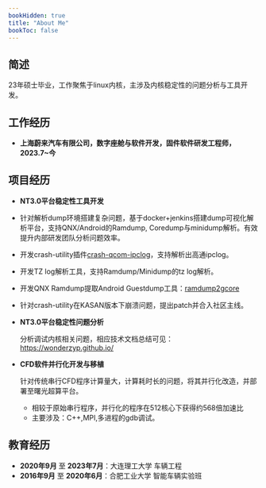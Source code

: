 ```yaml
---
bookHidden: true
title: "About Me"
bookToc: false
---
```


## 简述
23年硕士毕业，工作聚焦于linux内核，主涉及内核稳定性的问题分析与工具开发。

## 工作经历

- **上海蔚来汽车有限公司，数字座舱与软件开发，固件软件研发工程师，2023.7~今**

## 项目经历

- **NT3.0平台稳定性工具开发**

- 针对解析dump环境搭建复杂问题，基于docker+jenkins搭建dump可视化解析平台，支持QNX/Android的Ramdump, Coredump与minidump解析。有效提升内部研发团队分析问题效率。
- 开发crash-utility插件[crash-qcom-ipclog](https://github.com/wonderzyp/crash-qcom-ipclog)，支持解析出高通ipclog。
- 开发TZ log解析工具，支持Ramdump/Minidump的tz log解析。
- 开发QNX Ramdump提取Android Guestdump工具：[ramdump2gcore](https://github.com/wonderzyp/ramdump2gcore)
- 针对crash-utility在KASAN版本下崩溃问题，提出patch并合入社区主线。

- **NT3.0平台稳定性问题分析**

    分析调试内核相关问题，相应技术文档总结可见：https://wonderzyp.github.io/

- **CFD软件并行化开发与移植**

    针对传统串行CFD程序计算量大，计算耗时长的问题，将其并行化改造，并部署至曙光超算平台。
    - 相较于原始串行程序，并行化的程序在512核心下获得约568倍加速比
    - 主要涉及：C++,MPI,多进程的gdb调试。

## 教育经历
- **2020年9月** 至 **2023年7月**：大连理工大学 车辆工程
- **2016年9月** 至 **2020年6月**：合肥工业大学 智能车辆实验班